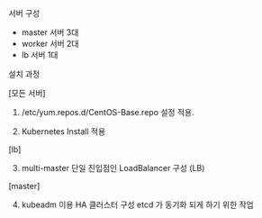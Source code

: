 서버 구성
- master 서버 3대
- worker 서버 2대
- lb 서버 1대

설치 과정

[모든 서버] 
1. /etc/yum.repos.d/CentOS-Base.repo 설정 적용.

2. Kubernetes Install 적용

[lb]

3. multi-master 단일 진입점인 LoadBalancer 구성 (LB)

[master]

4. kubeadm 이용 HA 클러스터 구성
etcd 가 동기화 되게 하기 위한 작업
